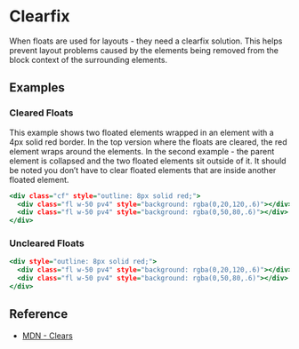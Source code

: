 # Clearfix

When floats are used for layouts - they need a clearfix solution. This helps prevent layout problems caused by the elements being removed from the block context of the surrounding elements.

## Examples

### Cleared Floats

This example shows two floated elements wrapped in an element with a 4px solid red border. In the top version where the floats are cleared, the red element wraps around the elements. In the second example - the parent element is collapsed and the two floated elements sit outside of it. It should be noted you don’t have to clear floated elements that are inside another floated element.

```.html
<div class="cf" style="outline: 8px solid red;">
  <div class="fl w-50 pv4" style="background: rgba(0,20,120,.6)"></div>
  <div class="fl w-50 pv4" style="background: rgba(0,50,80,.6)"></div>
</div>
```

### Uncleared Floats

```.html
<div style="outline: 8px solid red;">
  <div class="fl w-50 pv4" style="background: rgba(0,20,120,.6)"></div>
  <div class="fl w-50 pv4" style="background: rgba(0,50,80,.6)"></div>
</div>
```

## Reference

* [MDN - Clears](https://developer.mozilla.org/en-US/docs/Web/CSS/clear)

